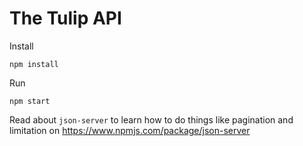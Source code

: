 # The Tulip API

Install

```
npm install
```

Run

```
npm start
```

Read about `json-server` to learn how to do things like pagination and limitation on https://www.npmjs.com/package/json-server
